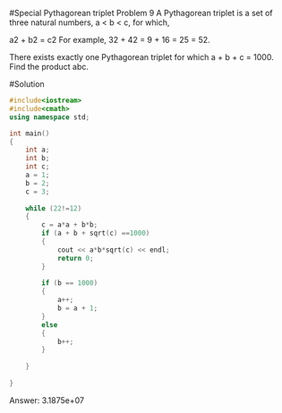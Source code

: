 #Special Pythagorean triplet
Problem 9
A Pythagorean triplet is a set of three natural numbers, a < b < c, for which,

a2 + b2 = c2
For example, 32 + 42 = 9 + 16 = 25 = 52.

There exists exactly one Pythagorean triplet for which a + b + c = 1000.
Find the product abc.

#Solution
```c++
#include<iostream>
#include<cmath>
using namespace std;

int main()
{
	int a;
	int b;
	int c;
	a = 1;
	b = 2;
	c = 3;
	
	while (22!=12)
	{
		c = a*a + b*b;
		if (a + b + sqrt(c) ==1000)
		{
			cout << a*b*sqrt(c) << endl;
			return 0;
		}
		
		if (b == 1000)
		{
			a++;
			b = a + 1;
		}
		else
		{
			b++;
		}
		
	}
	
}
```
Answer: 3.1875e+07
